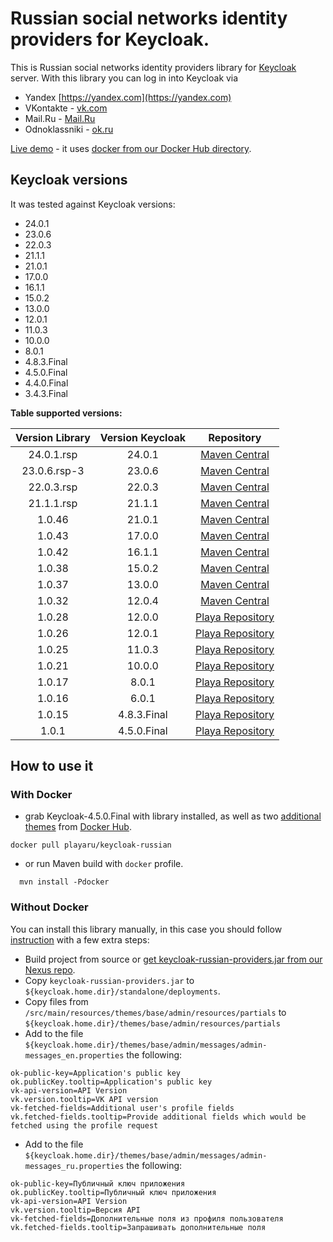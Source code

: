 # Russian social networks identity providers for Keycloak.

This is Russian social networks identity providers library for [Keycloak](https://www.keycloak.org/) server.
With this library you can log in into Keycloak via
+ Yandex [https://yandex.com](https://yandex.com)  
+ VKontakte - [vk.com](http://vk.com)
+ Mail.Ru - [Mail.Ru](https://mail.ru)
+ Odnoklassniki - [ok.ru](https://ok.ru) 

[Live demo](https://elements.playa.ru/) - it uses [docker from our Docker Hub directory](https://github.com/playa-ru/keycloak-russian).

## Keycloak versions

It was tested against Keycloak versions:
+ 24.0.1
+ 23.0.6
+ 22.0.3
+ 21.1.1
+ 21.0.1
+ 17.0.0
+ 16.1.1
+ 15.0.2
+ 13.0.0
+ 12.0.1
+ 11.0.3
+ 10.0.0
+ 8.0.1
+ 4.8.3.Final
+ 4.5.0.Final
+ 4.4.0.Final
+ 3.4.3.Final

**Table supported versions:**

|  Version Library  | Version Keycloak | Repository                                       |
| :---------------: |:----------------:| :----------------------------------------------: |
|    24.0.1.rsp     |      24.0.1      | [Maven Central](https://mvnrepository.com)       |
|   23.0.6.rsp-3    |      23.0.6      | [Maven Central](https://mvnrepository.com)       |
|    22.0.3.rsp     |      22.0.3      | [Maven Central](https://mvnrepository.com)       |
|    21.1.1.rsp     |      21.1.1      | [Maven Central](https://mvnrepository.com)       |
|      1.0.46       |      21.0.1      | [Maven Central](https://mvnrepository.com)       |
|      1.0.43       |      17.0.0      | [Maven Central](https://mvnrepository.com)       |
|      1.0.42       |      16.1.1      | [Maven Central](https://mvnrepository.com)       |
|      1.0.38       |      15.0.2      | [Maven Central](https://mvnrepository.com)       |
|      1.0.37       |      13.0.0      | [Maven Central](https://mvnrepository.com)       |
|      1.0.32       |      12.0.4      | [Maven Central](https://mvnrepository.com)       |
|      1.0.28       |      12.0.0      | [Playa Repository](https://nexus.playa.ru/nexus) |
|      1.0.26       |      12.0.1      | [Playa Repository](https://nexus.playa.ru/nexus) |
|      1.0.25       |      11.0.3      | [Playa Repository](https://nexus.playa.ru/nexus) | 
|      1.0.21       |      10.0.0      | [Playa Repository](https://nexus.playa.ru/nexus) |
|      1.0.17       |      8.0.1       | [Playa Repository](https://nexus.playa.ru/nexus) |
|      1.0.16       |      6.0.1       | [Playa Repository](https://nexus.playa.ru/nexus) |
|      1.0.15       |   4.8.3.Final    | [Playa Repository](https://nexus.playa.ru/nexus) |
|      1.0.1        |   4.5.0.Final    | [Playa Repository](https://nexus.playa.ru/nexus) |

## How to use it

### With Docker

- grab Keycloak-4.5.0.Final with library installed, as well as two [additional themes](https://github.com/playa-ru/keycloak-playa-themes) from [Docker Hub](https://github.com/playa-ru/keycloak-russian).
```
docker pull playaru/keycloak-russian
```
 - or run Maven build with `docker` profile.
```
  mvn install -Pdocker
```
### Without Docker 

You can install this library manually, in this case you should follow [instruction](https://www.keycloak.org/docs/latest/server_development/index.html#registering-provider-implementations) with a few extra steps:

* Build project from source or [get keycloak-russian-providers.jar from our Nexus repo](https://nexus.playa.ru/nexus/content/repositories/releases/ru/playa/keycloak/keycloak-russian-providers/). 
* Copy `keycloak-russian-providers.jar` to `${keycloak.home.dir}/standalone/deployments`.
* Copy files from `/src/main/resources/themes/base/admin/resources/partials` to `${keycloak.home.dir}/themes/base/admin/resources/partials`
* Add to the file `${keycloak.home.dir}/themes/base/admin/messages/admin-messages_en.properties` the following:
```
ok-public-key=Application's public key
ok.publicKey.tooltip=Application's public key
vk-api-version=API Version
vk.version.tooltip=VK API version
vk-fetched-fields=Additional user's profile fields
vk.fetched-fields.tooltip=Provide additional fields which would be fetched using the profile request
```
* Add to the file `${keycloak.home.dir}/themes/base/admin/messages/admin-messages_ru.properties` the following:
```
ok-public-key=Публичный ключ приложения
ok.publicKey.tooltip=Публичный ключ приложения
vk-api-version=API Version
vk.version.tooltip=Версия API
vk-fetched-fields=Дополнительные поля из профиля пользователя
vk.fetched-fields.tooltip=Запрашивать дополнительные поля
```

